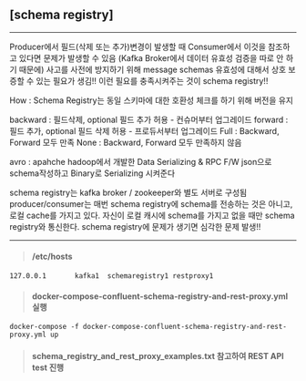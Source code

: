 ## [schema registry]
--------------------------------

Producer에서 필드(삭제 또는 추가)변경이 발생할 때 Consumer에서 이것을 참조하고 있다면 문제가 발생할 수 있음
(Kafka Broker에서 데이터 유효성 검증을 따로 안 하기 때문에)
사고를 사전에 방지하기 위해 message schemas 유효성에 대해서 상호 보증할 수 있는 필요가 생김!!
이런 필요를 충족시켜주는 것이 schema registry!!

How : Schema Registry는 동일 스키마에 대한 호환성 체크를 하기 위해 버전을 유지

backward : 필드삭제, optional 필드 추가 허용 - 컨슈머부터 업그레이드
forward : 필드 추가, optional 필드 삭제 허용 - 프로듀서부터 업그레이드
Full : Backward, Forward 모두 만족
None : Backward, Forward 모두 만족하지 않음


avro :  apahche hadoop에서 개발한 Data Serializing & RPC F/W 
        json으로 schema작성하고 Binary로 Serializing 시켜준다

schema registry는 kafka broker / zookeeper와 별도 서버로 구성됨
producer/consumer는  매번 schema registry에 schema를 전송하는 것은 아니고,
로컬 cache를 가지고 있다. 자신이 로컬 캐시에 schema를 가지고 없을 때만 schema registry와 통신한다.
schema registry에 문제가 생기면 심각한 문제 발생!!

-------------------------------

> #### /etc/hosts
```
127.0.0.1       kafka1  schemaregistry1 restproxy1
```

> #### docker-compose-confluent-schema-registry-and-rest-proxy.yml 실행
```
docker-compose -f docker-compose-confluent-schema-registry-and-rest-proxy.yml up
```

> #### schema_registry_and_rest_proxy_examples.txt 참고하여 REST API test 진행